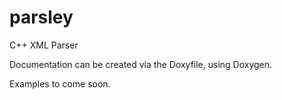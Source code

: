 parsley
=======

C++ XML Parser

Documentation can be created via the Doxyfile, using Doxygen.

Examples to come soon.
